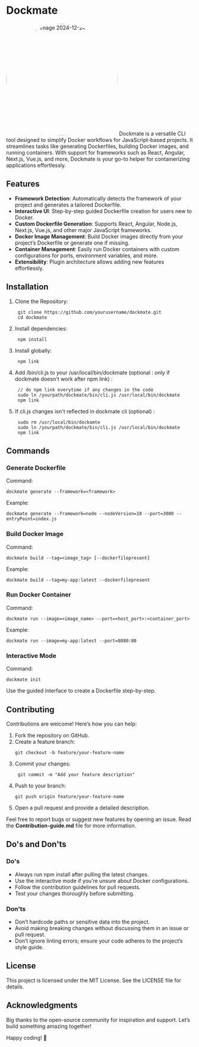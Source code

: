 # Dockmate
<!-- ![WhatsApp Image 2024-12-24 at 10 50 25 AM](https://github.com/user-attachments/assets/4ebd536b-2e50-48d0-8b7c-3fd515678a4b) -->
<img src="https://github.com/user-attachments/assets/4ebd536b-2e50-48d0-8b7c-3fd515678a4b" alt="WhatsApp Image 2024-12-24 at 10 50 25 AM" width="300" height="300" style="border-radius: 50%;">
Dockmate is a versatile CLI tool designed to simplify Docker workflows for JavaScript-based projects. It streamlines tasks like generating Dockerfiles, building Docker images, and running containers. With support for frameworks such as React, Angular, Next.js, Vue.js, and more, Dockmate is your go-to helper for containerizing applications effortlessly.

## Features
- **Framework Detection**: Automatically detects the framework of your project and generates a tailored Dockerfile.
- **Interactive UI**: Step-by-step guided Dockerfile creation for users new to Docker.
- **Custom Dockerfile Generation**: Supports React, Angular, Node.js, Next.js, Vue.js, and other major JavaScript frameworks.
- **Docker Image Management**: Build Docker images directly from your project’s Dockerfile or generate one if missing.
- **Container Management**: Easily run Docker containers with custom configurations for ports, environment variables, and more.
- **Extensibility**: Plugin architecture allows adding new features effortlessly.

## Installation
1. Clone the Repository:
   ```
    git clone https://github.com/yourusername/dockmate.git
    cd dockmate
   ```
2. Install dependencies:
   ```
    npm install
   ```
3. Install globally:
   ```
    npm link
   ```
4. Add /bin/cli.js to your /usr/local/bin/dockmate (optional : only if dockmate doesn't work after npm link) :
   ```
    // do npm link everytime if any changes in the code
    sudo ln /yourpath/dockmate/bin/cli.js /usr/local/bin/dockmate
    npm link
   ```
5. If cli.js changes isn't reflected in dockmate cli (optional) :
   ```
    sudo rm /usr/local/bin/dockamte
    sudo ln /yourpath/dockmate/bin/cli.js /usr/local/bin/dockmate
    npm link
   ```
## Commands

### Generate Dockerfile
Command:
```
dockmate generate --framework=<framework>
```

Example:
```
dockmate generate --framework=node --nodeVersion=18 --port=3000 --entryPoint=index.js
```

### Build Docker Image
Command:
```
dockmate build --tag=<image_tag> [--dockerfilepresent]
```

Example:
```
dockmate build --tag=my-app:latest --dockerfilepresent
```

### Run Docker Container
Command:
```
dockmate run --image=<image_name> --port=<host_port>:<container_port>
```

Example:
```
dockmate run --image=my-app:latest --port=8080:80
```

### Interactive Mode
Command:
```
dockmate init
```

Use the guided interface to create a Dockerfile step-by-step.

## Contributing
Contributions are welcome! Here’s how you can help:
1. Fork the repository on GitHub.
2. Create a feature branch:
   ```
   git checkout -b feature/your-feature-name
   ```
4. Commit your changes:
   ```
    git commit -m "Add your feature description"
   ```
5. Push to your branch:
   ```
   git push origin feature/your-feature-name
   ```
7. Open a pull request and provide a detailed description.

Feel free to report bugs or suggest new features by opening an issue. Read the **Contribution-guide.md** file for more information.

## Do's and Don'ts

### Do's
- Always run npm install after pulling the latest changes.
- Use the interactive mode if you’re unsure about Docker configurations.
- Follow the contribution guidelines for pull requests.
- Test your changes thoroughly before submitting.

### Don'ts
- Don’t hardcode paths or sensitive data into the project.
- Avoid making breaking changes without discussing them in an issue or pull request.
- Don’t ignore linting errors; ensure your code adheres to the project’s style guide.

## License
This project is licensed under the MIT License. See the LICENSE file for details.

## Acknowledgments
Big thanks to the open-source community for inspiration and support. Let’s build something amazing together!

Happy coding! 🚀

